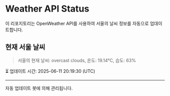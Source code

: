 
# Weather API Status

이 리포지토리는 OpenWeather API를 사용하여 서울의 날씨 정보를 자동으로 업데이트합니다.

## 현재 서울 날씨
> 서울의 현재 날씨: overcast clouds, 온도: 19.14°C, 습도: 63%

⏳ 업데이트 시간: 2025-06-11 20:19:30 (UTC)

---
자동 업데이트 봇에 의해 관리됩니다.

